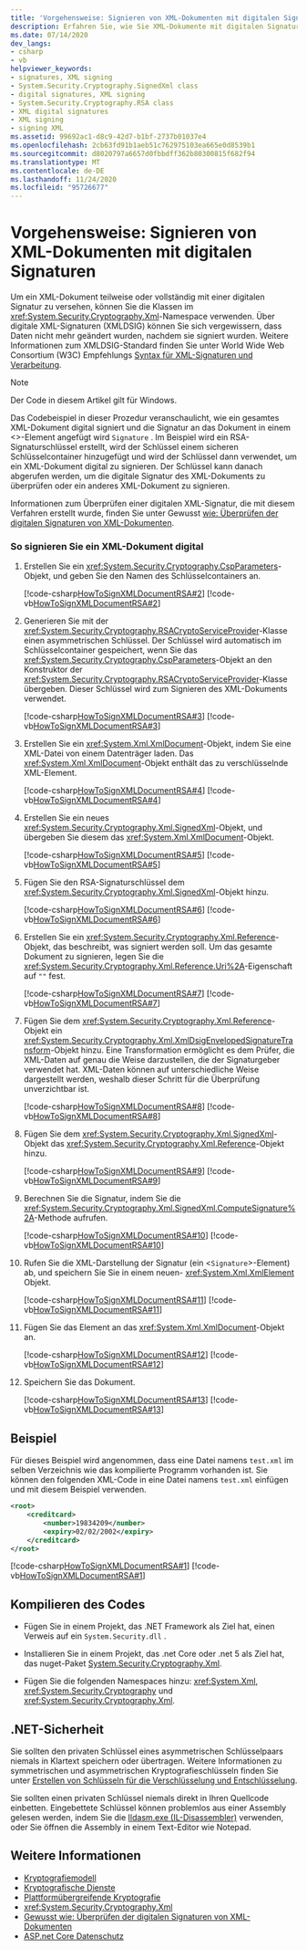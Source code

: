```yaml
---
title: 'Vorgehensweise: Signieren von XML-Dokumenten mit digitalen Signaturen'
description: Erfahren Sie, wie Sie XML-Dokumente mit digitalen Signaturen signieren. Verwenden Sie Klassen im System.Security.Cryptography.Xml-Namespace in .net.
ms.date: 07/14/2020
dev_langs:
- csharp
- vb
helpviewer_keywords:
- signatures, XML signing
- System.Security.Cryptography.SignedXml class
- digital signatures, XML signing
- System.Security.Cryptography.RSA class
- XML digital signatures
- XML signing
- signing XML
ms.assetid: 99692ac1-d8c9-42d7-b1bf-2737b01037e4
ms.openlocfilehash: 2cb63fd91b1aeb51c762975103ea665e0d8539b1
ms.sourcegitcommit: d8020797a6657d0fbbdff362b80300815f682f94
ms.translationtype: MT
ms.contentlocale: de-DE
ms.lasthandoff: 11/24/2020
ms.locfileid: "95726677"
---
```

# <a name="how-to-sign-xml-documents-with-digital-signatures"></a>Vorgehensweise: Signieren von XML-Dokumenten mit digitalen Signaturen

Um ein XML-Dokument teilweise oder vollständig mit einer digitalen Signatur zu versehen, können Sie die Klassen im <xref:System.Security.Cryptography.Xml>-Namespace verwenden.  Über digitale XML-Signaturen (XMLDSIG) können Sie sich vergewissern, dass Daten nicht mehr geändert wurden, nachdem sie signiert wurden.  Weitere Informationen zum XMLDSIG-Standard finden Sie unter World Wide Web Consortium (W3C) Empfehlungs [Syntax für XML-Signaturen und Verarbeitung](https://www.w3.org/TR/xmldsig-core/).  
  
> [!NOTE]
> Der Code in diesem Artikel gilt für Windows.

Das Codebeispiel in dieser Prozedur veranschaulicht, wie ein gesamtes XML-Dokument digital signiert und die Signatur an das Dokument in einem <>-Element angefügt wird `Signature` .  Im Beispiel wird ein RSA-Signaturschlüssel erstellt, wird der Schlüssel einem sicheren Schlüsselcontainer hinzugefügt und wird der Schlüssel dann verwendet, um ein XML-Dokument digital zu signieren.  Der Schlüssel kann danach abgerufen werden, um die digitale Signatur des XML-Dokuments zu überprüfen oder ein anderes XML-Dokument zu signieren.  
  
Informationen zum Überprüfen einer digitalen XML-Signatur, die mit diesem Verfahren erstellt wurde, finden Sie unter Gewusst [wie: Überprüfen der digitalen Signaturen von XML-Dokumenten](how-to-verify-the-digital-signatures-of-xml-documents.md).  
  
### <a name="to-digitally-sign-an-xml-document"></a>So signieren Sie ein XML-Dokument digital  
  
1. Erstellen Sie ein <xref:System.Security.Cryptography.CspParameters>-Objekt, und geben Sie den Namen des Schlüsselcontainers an.  
  
     [!code-csharp[HowToSignXMLDocumentRSA#2](../../../samples/snippets/csharp/VS_Snippets_CLR/HowToSignXMLDocumentRSA/cs/sample.cs#2)]
     [!code-vb[HowToSignXMLDocumentRSA#2](../../../samples/snippets/visualbasic/VS_Snippets_CLR/HowToSignXMLDocumentRSA/vb/sample.vb#2)]  
  
2. Generieren Sie mit der <xref:System.Security.Cryptography.RSACryptoServiceProvider>-Klasse einen asymmetrischen Schlüssel.  Der Schlüssel wird automatisch im Schlüsselcontainer gespeichert, wenn Sie das <xref:System.Security.Cryptography.CspParameters>-Objekt an den Konstruktor der <xref:System.Security.Cryptography.RSACryptoServiceProvider>-Klasse übergeben.  Dieser Schlüssel wird zum Signieren des XML-Dokuments verwendet.  
  
     [!code-csharp[HowToSignXMLDocumentRSA#3](../../../samples/snippets/csharp/VS_Snippets_CLR/HowToSignXMLDocumentRSA/cs/sample.cs#3)]
     [!code-vb[HowToSignXMLDocumentRSA#3](../../../samples/snippets/visualbasic/VS_Snippets_CLR/HowToSignXMLDocumentRSA/vb/sample.vb#3)]  
  
3. Erstellen Sie ein <xref:System.Xml.XmlDocument>-Objekt, indem Sie eine XML-Datei von einem Datenträger laden.  Das <xref:System.Xml.XmlDocument>-Objekt enthält das zu verschlüsselnde XML-Element.  
  
     [!code-csharp[HowToSignXMLDocumentRSA#4](../../../samples/snippets/csharp/VS_Snippets_CLR/HowToSignXMLDocumentRSA/cs/sample.cs#4)]
     [!code-vb[HowToSignXMLDocumentRSA#4](../../../samples/snippets/visualbasic/VS_Snippets_CLR/HowToSignXMLDocumentRSA/vb/sample.vb#4)]  
  
4. Erstellen Sie ein neues <xref:System.Security.Cryptography.Xml.SignedXml>-Objekt, und übergeben Sie diesem das <xref:System.Xml.XmlDocument>-Objekt.  
  
     [!code-csharp[HowToSignXMLDocumentRSA#5](../../../samples/snippets/csharp/VS_Snippets_CLR/HowToSignXMLDocumentRSA/cs/sample.cs#5)]
     [!code-vb[HowToSignXMLDocumentRSA#5](../../../samples/snippets/visualbasic/VS_Snippets_CLR/HowToSignXMLDocumentRSA/vb/sample.vb#5)]  
  
5. Fügen Sie den RSA-Signaturschlüssel dem <xref:System.Security.Cryptography.Xml.SignedXml>-Objekt hinzu.  
  
     [!code-csharp[HowToSignXMLDocumentRSA#6](../../../samples/snippets/csharp/VS_Snippets_CLR/HowToSignXMLDocumentRSA/cs/sample.cs#6)]
     [!code-vb[HowToSignXMLDocumentRSA#6](../../../samples/snippets/visualbasic/VS_Snippets_CLR/HowToSignXMLDocumentRSA/vb/sample.vb#6)]  
  
6. Erstellen Sie ein <xref:System.Security.Cryptography.Xml.Reference>-Objekt, das beschreibt, was signiert werden soll.  Um das gesamte Dokument zu signieren, legen Sie die <xref:System.Security.Cryptography.Xml.Reference.Uri%2A>-Eigenschaft auf `""` fest.  
  
     [!code-csharp[HowToSignXMLDocumentRSA#7](../../../samples/snippets/csharp/VS_Snippets_CLR/HowToSignXMLDocumentRSA/cs/sample.cs#7)]
     [!code-vb[HowToSignXMLDocumentRSA#7](../../../samples/snippets/visualbasic/VS_Snippets_CLR/HowToSignXMLDocumentRSA/vb/sample.vb#7)]  
  
7. Fügen Sie dem <xref:System.Security.Cryptography.Xml.Reference>-Objekt ein <xref:System.Security.Cryptography.Xml.XmlDsigEnvelopedSignatureTransform>-Objekt hinzu.  Eine Transformation ermöglicht es dem Prüfer, die XML-Daten auf genau die Weise darzustellen, die der Signaturgeber verwendet hat.  XML-Daten können auf unterschiedliche Weise dargestellt werden, weshalb dieser Schritt für die Überprüfung unverzichtbar ist.  
  
     [!code-csharp[HowToSignXMLDocumentRSA#8](../../../samples/snippets/csharp/VS_Snippets_CLR/HowToSignXMLDocumentRSA/cs/sample.cs#8)]
     [!code-vb[HowToSignXMLDocumentRSA#8](../../../samples/snippets/visualbasic/VS_Snippets_CLR/HowToSignXMLDocumentRSA/vb/sample.vb#8)]  
  
8. Fügen Sie dem <xref:System.Security.Cryptography.Xml.SignedXml>-Objekt das <xref:System.Security.Cryptography.Xml.Reference>-Objekt hinzu.  
  
     [!code-csharp[HowToSignXMLDocumentRSA#9](../../../samples/snippets/csharp/VS_Snippets_CLR/HowToSignXMLDocumentRSA/cs/sample.cs#9)]
     [!code-vb[HowToSignXMLDocumentRSA#9](../../../samples/snippets/visualbasic/VS_Snippets_CLR/HowToSignXMLDocumentRSA/vb/sample.vb#9)]  
  
9. Berechnen Sie die Signatur, indem Sie die <xref:System.Security.Cryptography.Xml.SignedXml.ComputeSignature%2A>-Methode aufrufen.  
  
     [!code-csharp[HowToSignXMLDocumentRSA#10](../../../samples/snippets/csharp/VS_Snippets_CLR/HowToSignXMLDocumentRSA/cs/sample.cs#10)]
     [!code-vb[HowToSignXMLDocumentRSA#10](../../../samples/snippets/visualbasic/VS_Snippets_CLR/HowToSignXMLDocumentRSA/vb/sample.vb#10)]  
  
10. Rufen Sie die XML-Darstellung der Signatur (ein <`Signature`>-Element) ab, und speichern Sie Sie in einem neuen- <xref:System.Xml.XmlElement> Objekt.  
  
     [!code-csharp[HowToSignXMLDocumentRSA#11](../../../samples/snippets/csharp/VS_Snippets_CLR/HowToSignXMLDocumentRSA/cs/sample.cs#11)]
     [!code-vb[HowToSignXMLDocumentRSA#11](../../../samples/snippets/visualbasic/VS_Snippets_CLR/HowToSignXMLDocumentRSA/vb/sample.vb#11)]  
  
11. Fügen Sie das Element an das <xref:System.Xml.XmlDocument>-Objekt an.  
  
     [!code-csharp[HowToSignXMLDocumentRSA#12](../../../samples/snippets/csharp/VS_Snippets_CLR/HowToSignXMLDocumentRSA/cs/sample.cs#12)]
     [!code-vb[HowToSignXMLDocumentRSA#12](../../../samples/snippets/visualbasic/VS_Snippets_CLR/HowToSignXMLDocumentRSA/vb/sample.vb#12)]  
  
12. Speichern Sie das Dokument.  
  
     [!code-csharp[HowToSignXMLDocumentRSA#13](../../../samples/snippets/csharp/VS_Snippets_CLR/HowToSignXMLDocumentRSA/cs/sample.cs#13)]
     [!code-vb[HowToSignXMLDocumentRSA#13](../../../samples/snippets/visualbasic/VS_Snippets_CLR/HowToSignXMLDocumentRSA/vb/sample.vb#13)]  
  
## <a name="example"></a>Beispiel  

 Für dieses Beispiel wird angenommen, dass eine Datei namens `test.xml` im selben Verzeichnis wie das kompilierte Programm vorhanden ist.  Sie können den folgenden XML-Code in eine Datei namens `test.xml` einfügen und mit diesem Beispiel verwenden.  
  
```xml  
<root>  
    <creditcard>  
        <number>19834209</number>  
        <expiry>02/02/2002</expiry>  
    </creditcard>  
</root>  
```  
  
 [!code-csharp[HowToSignXMLDocumentRSA#1](../../../samples/snippets/csharp/VS_Snippets_CLR/HowToSignXMLDocumentRSA/cs/sample.cs#1)]
 [!code-vb[HowToSignXMLDocumentRSA#1](../../../samples/snippets/visualbasic/VS_Snippets_CLR/HowToSignXMLDocumentRSA/vb/sample.vb#1)]  
  
## <a name="compiling-the-code"></a>Kompilieren des Codes  
  
- Fügen Sie in einem Projekt, das .NET Framework als Ziel hat, einen Verweis auf ein `System.Security.dll` .

- Installieren Sie in einem Projekt, das .net Core oder .net 5 als Ziel hat, das nuget-Paket [System.Security.Cryptography.Xml](https://www.nuget.org/packages/System.Security.Cryptography.Xml).
  
- Fügen Sie die folgenden Namespaces hinzu: <xref:System.Xml>, <xref:System.Security.Cryptography> und <xref:System.Security.Cryptography.Xml>.  
  
## <a name="net-security"></a>.NET-Sicherheit

Sie sollten den privaten Schlüssel eines asymmetrischen Schlüsselpaars niemals in Klartext speichern oder übertragen.  Weitere Informationen zu symmetrischen und asymmetrischen Kryptografieschlüsseln finden Sie unter [Erstellen von Schlüsseln für die Verschlüsselung und Entschlüsselung](generating-keys-for-encryption-and-decryption.md).  
  
Sie sollten einen privaten Schlüssel niemals direkt in Ihren Quellcode einbetten.  Eingebettete Schlüssel können problemlos aus einer Assembly gelesen werden, indem Sie die [Ildasm.exe (IL-Disassembler)](../../framework/tools/ildasm-exe-il-disassembler.md) verwenden, oder Sie öffnen die Assembly in einem Text-Editor wie Notepad.  
  
## <a name="see-also"></a>Weitere Informationen

- [Kryptografiemodell](cryptography-model.md)
- [Kryptografische Dienste](cryptographic-services.md)
- [Plattformübergreifende Kryptografie](cross-platform-cryptography.md)
- <xref:System.Security.Cryptography.Xml>
- [Gewusst wie: Überprüfen der digitalen Signaturen von XML-Dokumenten](how-to-verify-the-digital-signatures-of-xml-documents.md)
- [ASP.net Core Datenschutz](/aspnet/core/security/data-protection/introduction)
